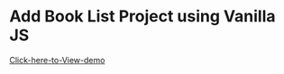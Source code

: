 # Add Book List Project using Vanilla JS

[Click-here-to-View-demo](https://add-book.vercel.app/)


